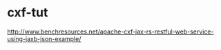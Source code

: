 # cxf-tut
http://www.benchresources.net/apache-cxf-jax-rs-restful-web-service-using-jaxb-json-example/
